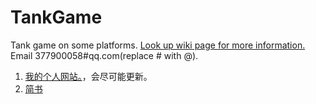 # TankGame
Tank game on some platforms.
[Look up wiki page for more information.](https://github.com/yfor/TankGame/wiki)
Email 377900058#qq.com(replace # with @).

1. [我的个人网站。](http://yfor.sinaapp.com/)，会尽可能更新。
2. [简书](http://www.jianshu.com/notebooks/2810350/latest)
